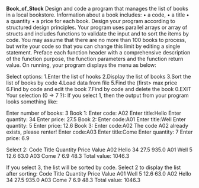 **Book_of_Stock**
Design and code a program that manages the list of books in a local bookstore.  Information about a book includes: • a code, • a title • a quantity • a price for each book.  Design your program according to structured design principles.  Your program uses parallel arrays or array of structs and includes functions to validate the input and to sort the items by code.  You may assume that there are no more than 100 books to process, but write your code so that you can change this limit by editing a single statement. Preface each function header with a comprehensive description of the function purpose, the function parameters and the function return value. On running, your program displays the menu as below:

Select options:
1.Enter the list of hooks
2.Display the list of books
3.Sort the list of books by code
4.Load data from file
5.Find the (first> max price
6.Find by code and edit the book
7.Find by code and delete the book
0.EXIT 
 Your selection (0 -> 7 ?):
If you select 1, then the output from your program looks something like:

Enter number of books: 3 
 Book 1: 
  Enter code: A02 
  Enter title:Hello 
  Enter quantity: 34 
  Enter price: 27.5 
 Book 2: 
  Enter code:A01 
  Enter title:Well 
  Enter quantity: 5 
  Enter price: 12.6 
 Book 3: 
  Enter code:A02 
  The code A02 already exists, please renter! 
  Enter code:A03 
  Enter title:Come 
  Enter quantity: 7 
  Enter price: 6.9

Select 2: Code Title Quantity Price Value 
          A02  Hello 34       27.5  935.0 
          A01  Well  5        12.6  63.0 
          A03  Come  7        6.9   48.3 
                       Total value: 1046.3

If you select 3, the list will be sorted by code.
Select 2 to display the list after sorting: 
Code Title Quantity Price Value 
A01  Well  5        12.6  63.0 
A02  Hello 34       27.5  935.0 
A03  Come  7        6.9   48.3 
             Total value: 1046.3
